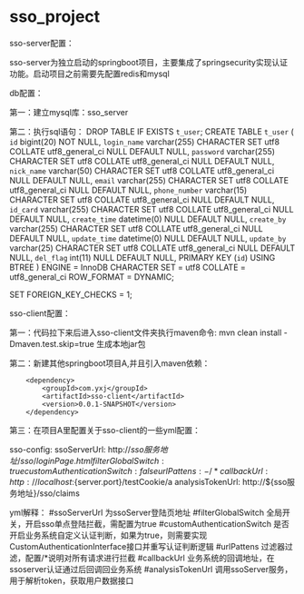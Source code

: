 # sso_project
sso-server配置：

sso-server为独立启动的springboot项目，主要集成了springsecurity实现认证功能。启动项目之前需要先配置redis和mysql

db配置：

第一：建立mysql库：sso_server

第二：执行sql语句：
           DROP TABLE IF EXISTS `t_user`;
CREATE TABLE `t_user`  (
  `id` bigint(20) NOT NULL,
  `login_name` varchar(255) CHARACTER SET utf8 COLLATE utf8_general_ci NULL DEFAULT NULL,
  `password` varchar(255) CHARACTER SET utf8 COLLATE utf8_general_ci NULL DEFAULT NULL,
  `nick_name` varchar(50) CHARACTER SET utf8 COLLATE utf8_general_ci NULL DEFAULT NULL,
  `email` varchar(255) CHARACTER SET utf8 COLLATE utf8_general_ci NULL DEFAULT NULL,
  `phone_number` varchar(15) CHARACTER SET utf8 COLLATE utf8_general_ci NULL DEFAULT NULL,
  `id_card` varchar(255) CHARACTER SET utf8 COLLATE utf8_general_ci NULL DEFAULT NULL,
  `create_time` datetime(0) NULL DEFAULT NULL,
  `create_by` varchar(255) CHARACTER SET utf8 COLLATE utf8_general_ci NULL DEFAULT NULL,
  `update_time` datetime(0) NULL DEFAULT NULL,
  `update_by` varchar(25) CHARACTER SET utf8 COLLATE utf8_general_ci NULL DEFAULT NULL,
  `del_flag` int(11) NULL DEFAULT NULL,
  PRIMARY KEY (`id`) USING BTREE
) ENGINE = InnoDB CHARACTER SET = utf8 COLLATE = utf8_general_ci ROW_FORMAT = DYNAMIC;

SET FOREIGN_KEY_CHECKS = 1;



sso-client配置：

第一：代码拉下来后进入sso-client文件夹执行maven命令: mvn clean install -Dmaven.test.skip=true 生成本地jar包

第二：新建其他springboot项目A,并且引入maven依赖：


        <dependency>
            <groupId>com.yxj</groupId>
            <artifactId>sso-client</artifactId>
            <version>0.0.1-SNAPSHOT</version>
        </dependency>
        
第三：在项目A里配置关于sso-client的一些yml配置：

sso-config:
  ssoServerUrl: http://${sso服务地址}/sso/loginPage.html
  filterGlobalSwitch: true
  customAuthenticationSwitch: false
  urlPattens:
    - /*
  callbackUrl: http://localhost:${server.port}/testCookie/a
  analysisTokenUrl: http://${sso服务地址}/sso/claims
  
yml解释：
  #ssoServerUrl 为ssoServer登陆页地址
  #filterGlobalSwitch 全局开关，开启sso单点登陆拦截，需配置为true
  #customAuthenticationSwitch 是否开启业务系统自定义认证判断，如果为true，则需要实现CustomAuthenticationInterface接口并重写认证判断逻辑
  #urlPattens 过滤器过滤，配置/*说明对所有请求进行拦截
  #callbackUrl 业务系统的回调地址，在ssoserver认证通过后回调回业务系统
  #analysisTokenUrl 调用ssoServer服务，用于解析token，获取用户数据接口


